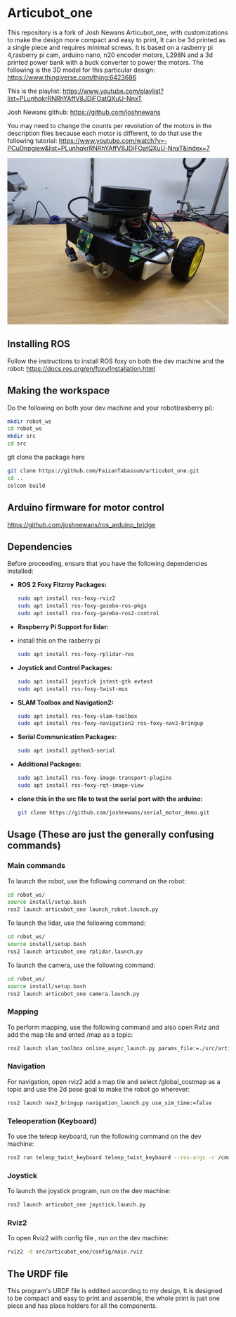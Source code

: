# Articubot_one

This repository is a fork of Josh Newans Articubot_one, with customizations to make the design more compact and easy to print, It can be 3d printed as a single piece and requires minimal screws. It is based on a rasberry pi 4,rasberry pi cam, arduino nano, n20 encoder motors, L298N and a 3d printed power bank with a buck converter to power the motors.
The following is the 3D model for this particular design:
https://www.thingiverse.com/thing:6423686

This is the playlist: https://www.youtube.com/playlist?list=PLunhqkrRNRhYAffV8JDiFOatQXuU-NnxT

Josh Newans github: https://github.com/joshnewans

You may need to change the counts per revolution of the motors in the description files because each motor is different, to do that use the following tutorial: 
https://www.youtube.com/watch?v=-PCuDnpgiew&list=PLunhqkrRNRhYAffV8JDiFOatQXuU-NnxT&index=7

![](mybot.jpeg)


## Installing ROS
Follow the instructions to install ROS foxy on both the dev machine and the robot:
https://docs.ros.org/en/foxy/Installation.html

## Making the workspace
Do the following on both your dev machine and your robot(rasberry pi):

```bash
mkdir robot_ws
cd robot_ws
mkdir src
cd src
```

git clone the package here

```bash
git clone https://github.com/FaizanTabassum/articubot_one.git
cd ..
colcon build
```
## Arduino firmware for motor control
https://github.com/joshnewans/ros_arduino_bridge

## Dependencies

Before proceeding, ensure that you have the following dependencies installed:

- **ROS 2 Foxy Fitzroy Packages:**
  ```bash
  sudo apt install ros-foxy-rviz2
  sudo apt install ros-foxy-gazebo-ros-pkgs
  sudo apt install ros-foxy-gazebo-ros2-control
  ```

- **Raspberry Pi Support for lidar:**
- install this on the rasberry pi
  ```bash
  sudo apt install ros-foxy-rplidar-ros
  ```

- **Joystick and Control Packages:**
  ```bash
  sudo apt install joystick jstest-gtk evtest
  sudo apt install ros-foxy-twist-mux
  ```

- **SLAM Toolbox and Navigation2:**
  ```bash
  sudo apt install ros-foxy-slam-toolbox
  sudo apt install ros-foxy-navigation2 ros-foxy-nav2-bringup
  ```

- **Serial Communication Packages:**
  ```bash
  sudo apt install python3-serial
  ```

- **Additional Packages:**
  ```bash
  sudo apt install ros-foxy-image-transport-plugins
  sudo apt install ros-foxy-rqt-image-view
  ```

- **clone this in the src file to test the serial port with the arduino:**
  ```bash
  git clone https://github.com/joshnewans/serial_motor_demo.git
  ```

## Usage (These are just the generally confusing commands)
### Main commands
To launch the robot, use the following command on the robot:
```bash
cd robot_ws/
source install/setup.bash 
ros2 launch articubot_one launch_robot.launch.py
```
To launch the lidar, use the following command:
```bash
cd robot_ws/
source install/setup.bash 
ros2 launch articubot_one rplidar.launch.py
```
To launch the camera, use the following command:
```bash
cd robot_ws/
source install/setup.bash 
ros2 launch articubot_one camera.launch.py
```

### Mapping

To perform mapping, use the following command and also open Rviz and add the map tile and ented /map as a topic:
```bash
ros2 launch slam_toolbox online_async_launch.py params_file:=./src/articubot_one/config/mapper_params_online_async.yaml use_sim_time:=false
```

### Navigation

For navigation, open rviz2 add a map tile and select /global_costmap as a topic and use the 2d pose goal to make the robot go wherever:
```bash
ros2 launch nav2_bringup navigation_launch.py use_sim_time:=false
```

### Teleoperation (Keyboard)

To use the teleop keyboard, run the following command on the dev machine:
```bash
ros2 run teleop_twist_keyboard teleop_twist_keyboard --ros-args -r /cmd_vel:=/diff_cont/cmd_vel_unstamped
```
### Joystick

To launch the joystick program, run on the dev machine:
```bash
ros2 launch articubot_one joystick.launch.py
```

### Rviz2

To open Rviz2 with config file , run on the dev machine:
```bash
rviz2 -d src/articubot_one/config/main.rviz
```

## The URDF file

This program's URDF file is eddited according to my design, It is designed to be compact and easy to print and assemble, the whole print is just one piece and has place holders for all the components.
